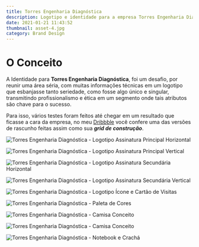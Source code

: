 ```yaml
---
title: Torres Engenharia Diagnóstica
description: Logotipo e identidade para a empresa Torres Engenharia Diagnóstica
date: 2021-01-21 11:43:52
thumbnail: asset-4.jpg
category: Brand Design
---
```

# O Conceito

A Identidade para **Torres Engenharia Diagnóstica**, foi um desafio, por reunir uma área séria, com muitas informações técnicas em um logotipo que esbanjasse tanto seriedade, como fosse algo único e singular, transmitindo profissionalismo e ética em um segmento onde tais atributos são chave para o sucesso.

Para isso, vários testes foram feitos até chegar em um resultado que ficasse a cara da empresa, no meu <a href="https://www.dribbble.com/Gabe7Hercules" target="_blank">Dribbble</a> você confere uma das  versões de rascunho feitas assim como sua ***grid de construção***.

![Torres Engenharia Diagnóstica - Logotipo Assinatura Principal Horizontal](/assets/img/torres-engenharia-diagnóstica_01.jpg "Torres Engenharia Diagnóstica - Logotipo Assinatura Principal Horizontal")

![Torres Engenharia Diagnóstica - Logotipo Assinatura Principal Vertical](/assets/img/torres-engenharia-diagnóstica_02.jpg "Torres Engenharia Diagnóstica - Logotipo Assinatura Principal Vertical")

![Torres Engenharia Diagnóstica - Logotipo Assinatura Secundária Horizontal](/assets/img/torres-engenharia-diagnóstica_03.jpg "Torres Engenharia Diagnóstica - Logotipo Assinatura Secundária Horizontal")

![Torres Engenharia Diagnóstica - Logotipo Assinatura Secundária Vertical](/assets/img/torres-engenharia-diagnóstica_04.jpg "Torres Engenharia Diagnóstica - Logotipo Assinatura Secundária Vertical")

![Torres Engenharia Diagnóstica - Logotipo Ícone e Cartão de Visitas](/assets/img/torres-engenharia-diagnóstica_05.jpg "Torres Engenharia Diagnóstica - Logotipo Ícone e Cartão de Visitas")

![Torres Engenharia Diagnóstica - Paleta de Cores](/assets/img/torres-engenharia-diagnóstica_06.jpg "Torres Engenharia Diagnóstica - Paleta de Cores")

![Torres Engenharia Diagnóstica - Camisa Conceito](/assets/img/torres-engenharia-diagnóstica_07.jpg "Torres Engenharia Diagnóstica - Camisa Conceito")

![Torres Engenharia Diagnóstica - Camisa Conceito](/assets/img/torres-engenharia-diagnóstica_08.jpg "Torres Engenharia Diagnóstica - Camisa Conceito")

![Torres Engenharia Diagnóstica - Notebook e Crachá](/assets/img/torres-engenharia-diagnóstica_09.jpg "Torres Engenharia Diagnóstica - Notebook e Crachá")
